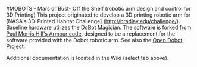 #MOBOTS - Mars or Bust- Off the Shelf (robotic arm design and control for 3D Printing) 
This project originated to develop a 3D printing robotic arm for [NASA's 3D-Printed Habitat Challenge] (http://bradley.edu/challenge/). Baseline hardware utilizes the DoBot Magician. The software is forked from [Paul Morris Hill's Armour code](https://github.com/paulmorrishill/armour), designed to be a replacement for the software provided with the Dobot robotic arm.  See also the [Open Dobot Project](https://github.com/maxosprojects/open-dobot).

Additional documentation is located in the Wiki (select tab above).
